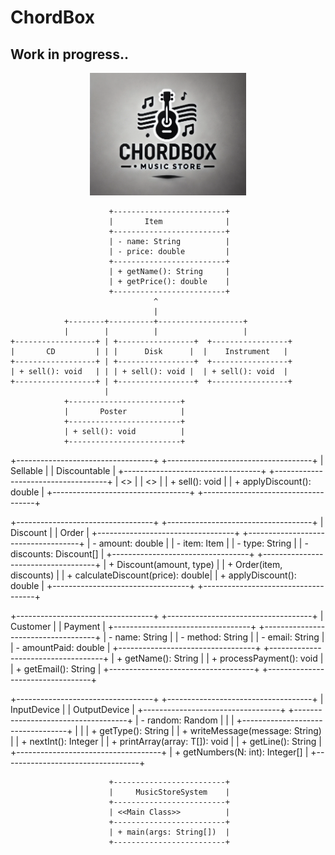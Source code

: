 # ChordBox

## Work in progress..

   <div align="center">
     <img src="images/chordbox_logo.png" alt="Project logo" width="250"/>
   </div>

                          +-------------------------+
                          |       Item              |
                          +-------------------------+
                          | - name: String          |
                          | - price: double         |
                          +-------------------------+
                          | + getName(): String     |
                          | + getPrice(): double    |
                          +-------------------------+
                                    ^
                                    |
                +--------+----------+-------------------+
                |        |          |                   |
    +------------------+ | +-----------------+  +-----------------+
    |       CD         | | |      Disk      |  |    Instrument   |
    +------------------+ | +-----------------+  +-----------------+
    | + sell(): void   | | | + sell(): void |  | + sell(): void  |
    +------------------+ | +-----------------+  +-----------------+
                         |
                +-------------------------+
                |       Poster            |
                +-------------------------+
                | + sell(): void          |
                +-------------------------+


+----------------------------------+      +------------------------------------+
|           Sellable               |      |          Discountable             |
+----------------------------------+      +------------------------------------+
| <<interface>>                    |      | <<interface>>                      |
| + sell(): void                   |      | + applyDiscount(): double          |
+----------------------------------+      +------------------------------------+

+----------------------------------+      +------------------------------------+
|           Discount               |      |           Order                   |
+----------------------------------+      +------------------------------------+
| - amount: double                 |      | - item: Item                      |
| - type: String                   |      | - discounts: Discount[]           |
+----------------------------------+      +------------------------------------+
| + Discount(amount, type)         |      | + Order(item, discounts)          |
| + calculateDiscount(price): double|     | + applyDiscount(): double          |
+----------------------------------+      +------------------------------------+

+----------------------------------+      +------------------------------------+
|           Customer               |      |           Payment                 |
+----------------------------------+      +------------------------------------+
| - name: String                   |      | - method: String                  |
| - email: String                  |      | - amountPaid: double              |
+----------------------------------+      +------------------------------------+
| + getName(): String              |      | + processPayment(): void          |
| + getEmail(): String             |      +------------------------------------+
+----------------------------------+

+----------------------------------+      +------------------------------------+
|         InputDevice              |      |         OutputDevice              |
+----------------------------------+      +------------------------------------+
| - random: Random                 |      |                                   |
+----------------------------------+      |                                   |
| + getType(): String              |      | + writeMessage(message: String)   |
| + nextInt(): Integer             |      | + printArray<T>(array: T[]): void |
| + getLine(): String              |      +------------------------------------+
| + getNumbers(N: int): Integer[]  |
+----------------------------------+

                          +-------------------------+
                          |     MusicStoreSystem    |
                          +-------------------------+
                          | <<Main Class>>          |
                          +-------------------------+
                          | + main(args: String[])  |
                          +-------------------------+
